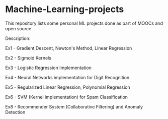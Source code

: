 # Machine-Learning-projects
This repository lists some personal ML projects done as part of MOOCs and open source

Description:


Ex1 - Gradient Descent, Newton's Method, Linear Regression 

Ex2 - Sigmoid Kernels 

Ex3 - Logistic Regression Implementation 

Ex4 - Neural Networks implementation for Digit Recognition 

Ex5 - Regularized Linear Regression, Polynomial Regression 

Ex6 - SVM (Kernel implementation) for Spam Classification 

Ex8 - Recommender System (Collaborative Filtering) and Anomaly Detection
